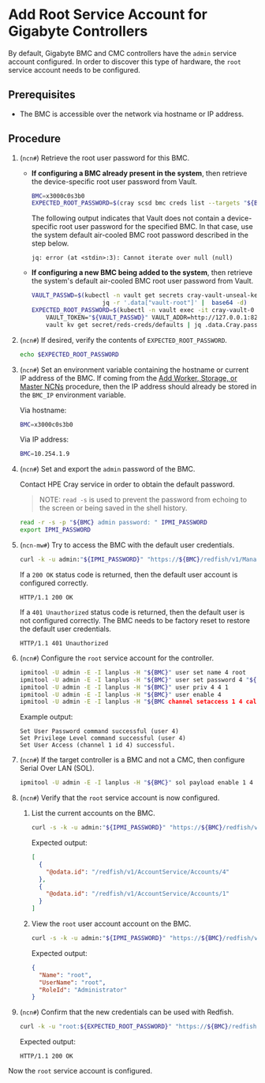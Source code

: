 # Add Root Service Account for Gigabyte Controllers

By default, Gigabyte BMC and CMC controllers have the `admin` service
account configured. In order to discover this type of hardware, the
`root` service account needs to be configured.

## Prerequisites

- The BMC is accessible over the network via hostname or IP address.

## Procedure

1. (`ncn#`) Retrieve the root user password for this BMC.

    - **If configuring a BMC already present in the system**, then retrieve the device-specific root user password from Vault.

        ```bash
        BMC=x3000c0s3b0
        EXPECTED_ROOT_PASSWORD=$(cray scsd bmc creds list --targets "${BMC}" --format json | jq .Targets[].Password -r)
        ```

        The following output indicates that Vault does not contain a device-specific root user password for the specified BMC. In that case, use the system default air-cooled BMC root password described in the step below.

        ```text
        jq: error (at <stdin>:3): Cannot iterate over null (null)
        ```

    - **If configuring a new BMC being added to the system**, then retrieve the system's default air-cooled BMC root user password from Vault.

        ```bash
        VAULT_PASSWD=$(kubectl -n vault get secrets cray-vault-unseal-keys -o json |
                            jq -r '.data["vault-root"]' |  base64 -d)
        EXPECTED_ROOT_PASSWORD=$(kubectl -n vault exec -it cray-vault-0 -c vault -- env \
            VAULT_TOKEN="${VAULT_PASSWD}" VAULT_ADDR=http://127.0.0.1:8200 VAULT_FORMAT=json \
            vault kv get secret/reds-creds/defaults | jq .data.Cray.password -r)
        ```

1. (`ncn#`) If desired, verify the contents of `EXPECTED_ROOT_PASSWORD`.

    ```bash
    echo $EXPECTED_ROOT_PASSWORD
    ```

1. (`ncn#`) Set an environment variable containing the hostname or current IP address of the BMC. If coming from the
    [Add Worker, Storage, or Master NCNs](../node_management/Add_Remove_Replace_NCNs/Add_Remove_Replace_NCNs.md#add-worker-storage-or-master-ncns)
    procedure, then the IP address should already be stored in the `BMC_IP` environment variable.

    Via hostname:

    ```bash
    BMC=x3000c0s3b0
    ```

    Via IP address:

    ```bash
    BMC=10.254.1.9
    ```

1. (`ncn#`) Set and export the `admin` password of the BMC.

     Contact HPE Cray service in order to obtain the default password.

     > NOTE: `read -s` is used to prevent the password from echoing to the screen or
     > being saved in the shell history.

     ```bash
     read -r -s -p "${BMC} admin password: " IPMI_PASSWORD
     export IPMI_PASSWORD
     ```

1. (`ncn-mw#`) Try to access the BMC with the default user credentials.

    ```bash
    curl -k -u admin:"${IPMI_PASSWORD}" "https://${BMC}/redfish/v1/Managers" -i | head -1
    ```

    If a `200 OK` status code is returned, then the default user account is configured correctly.

    ```text
    HTTP/1.1 200 OK
    ```

    If a `401 Unauthorized` status code is returned, then the default user is not configured correctly. The BMC needs to be factory reset to restore the default user credentials.

    ```text
    HTTP/1.1 401 Unauthorized
    ```

1. (`ncn#`) Configure the `root` service account for the controller.

    ```bash
    ipmitool -U admin -E -I lanplus -H "${BMC}" user set name 4 root
    ipmitool -U admin -E -I lanplus -H "${BMC}" user set password 4 "${EXPECTED_ROOT_PASSWORD}"
    ipmitool -U admin -E -I lanplus -H "${BMC}" user priv 4 4 1
    ipmitool -U admin -E -I lanplus -H "${BMC}" user enable 4
    ipmitool -U admin -E -I lanplus -H "${BMC channel setaccess 1 4 callin=on ipmi=on link=on
    ```

    Example output:

    ```text
    Set User Password command successful (user 4)
    Set Privilege Level command successful (user 4)
    Set User Access (channel 1 id 4) successful.
    ```

1. (`ncn#`) If the target controller is a BMC and not a CMC, then configure Serial Over LAN (SOL).

    ```bash
    ipmitool -U admin -E -I lanplus -H "${BMC}" sol payload enable 1 4
    ```

1. (`ncn#`) Verify that the `root` service account is now configured.

    1. List the current accounts on the BMC.

        ```bash
        curl -s -k -u admin:"${IPMI_PASSWORD}" "https://${BMC}/redfish/v1/AccountService/Accounts" | jq ".Members"
        ```

        Expected output:

        ```json
        [
          {
            "@odata.id": "/redfish/v1/AccountService/Accounts/4"
          },
          {
            "@odata.id": "/redfish/v1/AccountService/Accounts/1"
          }
        ]
        ```

    1. View the `root` user account account on the BMC.

        ```bash
        curl -s -k -u admin:"${IPMI_PASSWORD}" "https://${BMC}/redfish/v1/AccountService/Accounts/4" | jq '. | { Name: .Name, UserName: .UserName, RoleId: .RoleId }'
        ```

        Expected output:

        ```json
        {
          "Name": "root",
          "UserName": "root",
          "RoleId": "Administrator"
        }
        ```

1. (`ncn#`) Confirm that the new credentials can be used with Redfish.

    ```bash
    curl -k -u "root:${EXPECTED_ROOT_PASSWORD}" "https://${BMC}/redfish/v1/Managers" -i  | head -1
    ```

    Expected output:

    ```text
    HTTP/1.1 200 OK
    ```

Now the `root` service account is configured.

